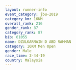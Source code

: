 ```yaml
---
layout: runner-info 
event_category: jbu-2019 
category_km: 16KM  
overall_rank: 216
gender_rank: 87
category_rank: 87
bib: 61055
name: DZULKARNAIN D ABD RAHMAN
category: 16KM Men Open
gender: Male
race_time: 3-44-19
country: Malaysia
---
```

